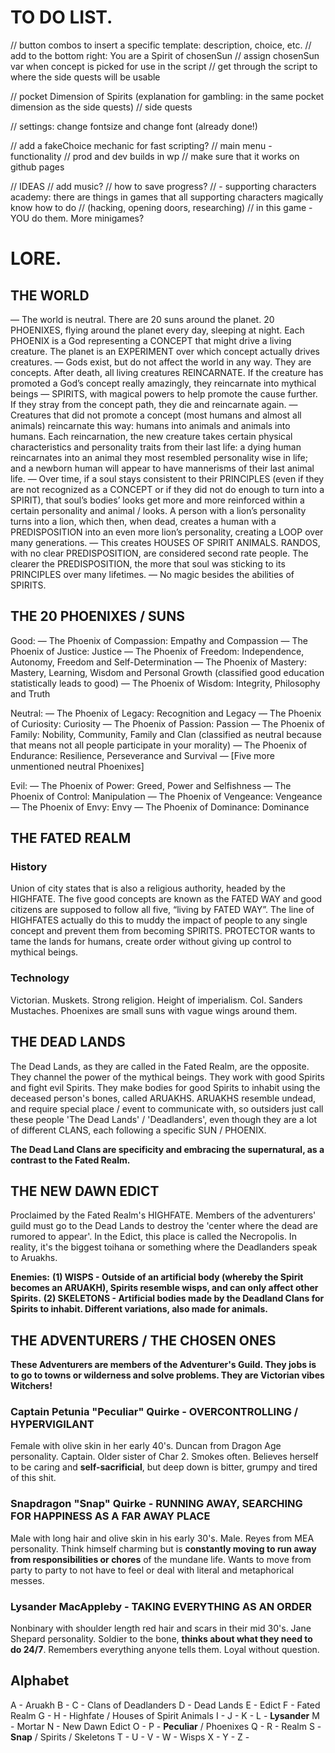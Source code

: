 # TO DO LIST.
// button combos to insert a specific template: description, choice, etc.
// add to the bottom right: You are a Spirit of chosenSun
// assign chosenSun var when concept is picked for use in the script
// get through the script to where the side quests will be usable

// pocket Dimension of Spirits (explanation for gambling: in the same pocket dimension as the side quests)
// side quests

// settings: change fontsize and change font (already done!)

// add a fakeChoice mechanic for fast scripting? 
// main menu - functionality
// prod and dev builds in wp
// make sure that it works on github pages

// IDEAS
// add music?
// how to save progress?
// - supporting characters academy: there are things in games that all supporting characters magically know how to do 
// (hacking, opening doors, researching)
// in this game - YOU do them. More minigames?

# LORE.
## THE WORLD 
— The world is neutral. There are 20 suns around the planet. 20 PHOENIXES, flying around the planet every day, sleeping at night. Each PHOENIX is a God representing a CONCEPT that might drive a living creature. The planet is an EXPERIMENT over which concept actually drives creatures.
— Gods exist, but do not affect the world in any way. They are concepts. After death, all living creatures REINCARNATE. If the creature has promoted a God’s concept really amazingly, they reincarnate into mythical beings — SPIRITS, with magical powers to help promote the cause further. If they stray from the concept path, they die and reincarnate again. 
— Creatures that did not promote a concept (most humans and almost all animals) reincarnate this way: humans into animals and animals into humans. Each reincarnation, the new creature takes certain physical characteristics and personality traits from their last life: a dying human reincarnates into an animal they most resembled personality wise in life; and a newborn human will appear to have mannerisms of their last animal life.
— Over time, if a soul stays consistent to their PRINCIPLES (even if they are not recognized as a CONCEPT or if they did not do enough to turn into a SPIRIT), that soul’s bodies’ looks get more and more reinforced within a certain personality and animal / looks. A person with a lion’s personality turns into a lion, which then, when dead, creates a human with a PREDISPOSITION into an even more lion’s personality, creating a LOOP over many generations.
— This creates HOUSES OF SPIRIT ANIMALS. RANDOS, with no clear PREDISPOSITION, are considered second rate people. The clearer the PREDISPOSITION, the more that soul was sticking to its PRINCIPLES over many lifetimes.
— No magic besides the abilities of SPIRITS.

## THE 20 PHOENIXES / SUNS
Good: 
— The Phoenix of Compassion: Empathy and Compassion
— The Phoenix of Justice: Justice
— The Phoenix of Freedom: Independence, Autonomy, Freedom and Self-Determination
— The Phoenix of Mastery: Mastery, Learning, Wisdom and Personal Growth (classified good education statistically leads to good)
— The Phoenix of Wisdom: Integrity, Philosophy and Truth

Neutral:
— The Phoenix of Legacy: Recognition and Legacy
— The Phoenix of Curiosity: Curiosity
— The Phoenix of Passion: Passion
— The Phoenix of Family: Nobility, Community, Family and Clan (classified as neutral because that means not all people participate in your morality)
— The Phoenix of Endurance: Resilience, Perseverance and Survival
— [Five more unmentioned neutral Phoenixes]

Evil:
— The Phoenix of Power: Greed, Power and Selfishness
— The Phoenix of Control: Manipulation
— The Phoenix of Vengeance: Vengeance
— The Phoenix of Envy: Envy
— The Phoenix of Dominance: Dominance

## THE FATED REALM
### History
Union of city states that is also a religious authority, headed by the HIGHFATE. The five good concepts are known as the FATED WAY and good citizens are supposed to follow all five, “living by FATED WAY”. The line of HIGHFATES actually do this to muddy the impact of people to any single concept and prevent them from becoming SPIRITS. PROTECTOR wants to tame the lands for humans, create order without giving up control to mythical beings.

### Technology
Victorian. Muskets. Strong religion. Height of imperialism. Col. Sanders Mustaches. Phoenixes are small suns with vague wings around them.

## THE DEAD LANDS
The Dead Lands, as they are called in the Fated Realm, are the opposite. They channel the power of the mythical beings. They work with good Spirits and fight evil Spirits. They make bodies for good Spirits to inhabit using the deceased person's bones, called ARUAKHS. ARUAKHS resemble undead, and require special place / event to communicate with, so outsiders just call these people 'The Dead Lands' / 'Deadlanders', even though they are a lot of different CLANS, each following a specific SUN / PHOENIX. 

**The Dead Land Clans are specificity and embracing the supernatural, as a contrast to the Fated Realm.**

## THE NEW DAWN EDICT
Proclaimed by the Fated Realm's HIGHFATE. Members of the adventurers' guild must go to the Dead Lands to destroy the 'center where the dead are rumored to appear'. In the Edict, this place is called the Necropolis. In reality, it's the biggest toihana or something where the Deadlanders speak to Aruakhs. 

**Enemies:**
**(1) WISPS - Outside of an artificial body (whereby the Spirit becomes an ARUAKH), Spirits resemble wisps, and can only affect other Spirits.** 
**(2) SKELETONS - Artificial bodies made by the Deadland Clans for Spirits to inhabit. Different variations, also made for animals.**

## THE ADVENTURERS / THE CHOSEN ONES
**These Adventurers are members of the Adventurer's Guild. They jobs is to go to towns or wilderness and solve problems. They are Victorian vibes Witchers!**

### Captain Petunia "Peculiar" Quirke - OVERCONTROLLING / HYPERVIGILANT
Female with olive skin in her early 40's. Duncan from Dragon Age personality. Captain. Older sister of Char 2. Smokes often. Believes herself to be caring and **self-sacrificial**, but deep down is bitter, grumpy and tired of this shit.

### Snapdragon "Snap" Quirke - RUNNING AWAY, SEARCHING FOR HAPPINESS AS A FAR AWAY PLACE
Male with long hair and olive skin in his early 30's. Male. Reyes from MEA personality. Think himself charming but is **constantly moving to run away from responsibilities or chores** of the mundane life. Wants to move from party to party to not have to feel or deal with literal and metaphorical messes.

### Lysander MacAppleby - TAKING EVERYTHING AS AN ORDER
Nonbinary with shoulder length red hair and scars in their mid 30's. Jane Shepard personality. Soldier to the bone, **thinks about what they need to do 24/7**. Remembers everything anyone tells them. Loyal without question.

## Alphabet
A - Aruakh
B - 
C - Clans of Deadlanders
D - Dead Lands
E - Edict
F - Fated Realm
G - 
H - Highfate / Houses of Spirit Animals
I - 
J - 
K - 
L - **Lysander**
M - Mortar
N - New Dawn Edict
O - 
P - **Peculiar** / Phoenixes
Q - 
R - Realm
S - **Snap** / Spirits / Skeletons
T - 
U - 
V - 
W - Wisps
X - 
Y - 
Z - 